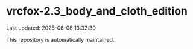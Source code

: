 # vrcfox-2.3_body_and_cloth_edition

Last updated: 2025-06-08 13:32:30

This repository is automatically maintained.
